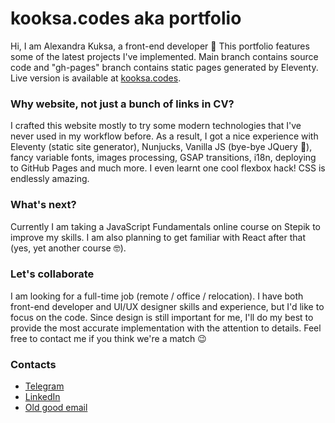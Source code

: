 # kooksa.codes aka portfolio
Hi, I am Alexandra Kuksa, a front-end developer &#128075;
 This portfolio features some of the latest projects I've implemented. Main branch contains source code and "gh-pages" branch contains static pages generated by Eleventy. Live version is available at [kooksa.codes](https://kooksa.codes).

### Why website, not just a bunch of links in CV?
I crafted this website mostly to try some modern technologies that I've never used in my workflow before. As a result, I got a nice experience with Eleventy (static site generator), Nunjucks, Vanilla JS (bye-bye JQuery &#129396;), fancy variable fonts, images processing, GSAP transitions, i18n, deploying to GitHub Pages and much more. I even learnt one cool flexbox hack! CSS is endlessly amazing.

### What's next?
Currently I am taking a JavaScript Fundamentals online course on Stepik to improve my skills. I am also planning to get familiar with React after that (yes, yet another course &#129299;).

### Let's collaborate
I am looking for a full-time job (remote / office / relocation). I have both front-end developer and UI/UX designer skills and experience, but I'd like to focus on the code. Since design is still important for me, I'll do my best to provide the most accurate implementation with the attention to details. Feel free to contact me if you think we're a match &#128521;

### Contacts
- [Telegram](https://t.me/alexkooksa)
- [LinkedIn](https://www.linkedin.com/in/alexkooksa/)
- [Old good email](mailto:alex.kooksa@gmail.com)
